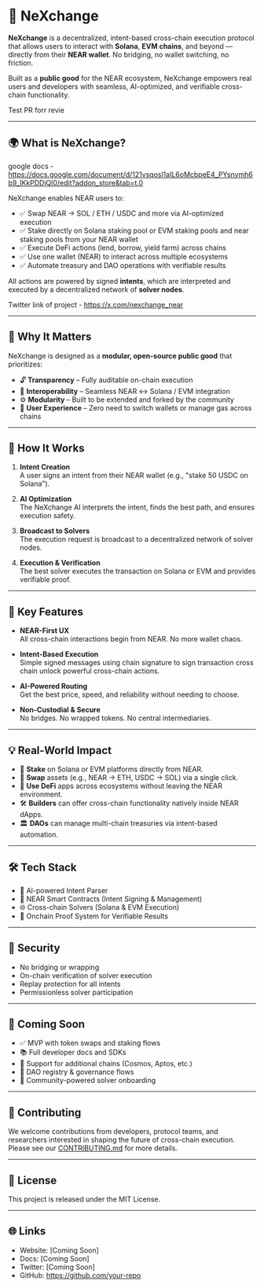 # 🔀 NeXchange

**NeXchange** is a decentralized, intent-based cross-chain execution protocol that allows users to interact with **Solana**, **EVM chains**, and beyond — directly from their **NEAR wallet**. No bridging, no wallet switching, no friction.

Built as a **public good** for the NEAR ecosystem, NeXchange empowers real users and developers with seamless, AI-optimized, and verifiable cross-chain functionality.

Test PR forr revie

---

## 🌍 What is NeXchange?

google docs - https://docs.google.com/document/d/121vsqosl1aIL6oMcbpeE4_PYsnymh6b9_IKkPDDiQl0/edit?addon_store&tab=t.0

NeXchange enables NEAR users to:

- ✅ Swap NEAR → SOL / ETH / USDC and more via AI-optimized execution
- ✅ Stake directly on Solana staking pool or EVM staking pools and near staking pools from your NEAR wallet
- ✅ Execute DeFi actions (lend, borrow, yield farm) across chains
- ✅ Use one wallet (NEAR) to interact across multiple ecosystems
- ✅ Automate treasury and DAO operations with verifiable results

All actions are powered by signed **intents**, which are interpreted and executed by a decentralized network of **solver nodes**.

Twitter link of project - https://x.com/nexchange_near

---

## 🧱 Why It Matters

NeXchange is designed as a **modular, open-source public good** that prioritizes:

- 🔓 **Transparency** – Fully auditable on-chain execution
- 🔁 **Interoperability** – Seamless NEAR ↔ Solana / EVM integration
- ⚙️ **Modularity** – Built to be extended and forked by the community
- 👤 **User Experience** – Zero need to switch wallets or manage gas across chains

---

## 🤖 How It Works

1. **Intent Creation**  
   A user signs an intent from their NEAR wallet (e.g., "stake 50 USDC on Solana").

2. **AI Optimization**  
   The NeXchange AI interprets the intent, finds the best path, and ensures execution safety.

3. **Broadcast to Solvers**  
   The execution request is broadcast to a decentralized network of solver nodes.

4. **Execution & Verification**  
   The best solver executes the transaction on Solana or EVM and provides verifiable proof.

---

## 🌟 Key Features

- **NEAR-First UX**  
  All cross-chain interactions begin from NEAR. No more wallet chaos.

- **Intent-Based Execution**  
  Simple signed messages using chain signature to sign transaction cross chain unlock powerful cross-chain actions.

- **AI-Powered Routing**  
  Get the best price, speed, and reliability without needing to choose.

- **Non-Custodial & Secure**  
  No bridges. No wrapped tokens. No central intermediaries.

---

## 💡 Real-World Impact

- 🧾 **Stake** on Solana or EVM platforms directly from NEAR.
- 🔄 **Swap** assets (e.g., NEAR → ETH, USDC → SOL) via a single click.
- 🧠 **Use DeFi** apps across ecosystems without leaving the NEAR environment.
- 🛠 **Builders** can offer cross-chain functionality natively inside NEAR dApps.
- 🏛 **DAOs** can manage multi-chain treasuries via intent-based automation.

---

## 🛠 Tech Stack

- 🧠 AI-powered Intent Parser
- 🔗 NEAR Smart Contracts (Intent Signing & Management)
- 🌐 Cross-chain Solvers (Solana & EVM Execution)
- 📜 Onchain Proof System for Verifiable Results

---

## 🔐 Security

- No bridging or wrapping
- On-chain verification of solver execution
- Replay protection for all intents
- Permissionless solver participation

---

## 🚀 Coming Soon

- ✅ MVP with token swaps and staking flows
- 📚 Full developer docs and SDKs
- 🌉 Support for additional chains (Cosmos, Aptos, etc.)
- 🧱 DAO registry & governance flows
- 💬 Community-powered solver onboarding

---

## 🤝 Contributing

We welcome contributions from developers, protocol teams, and researchers interested in shaping the future of cross-chain execution. Please see our [CONTRIBUTING.md](./CONTRIBUTING.md) for more details.

---

## 📄 License

This project is released under the MIT License.

---

## 🌐 Links

- Website: [Coming Soon]
- Docs: [Coming Soon]
- Twitter: [Coming Soon]
- GitHub: https://github.com/your-repo
